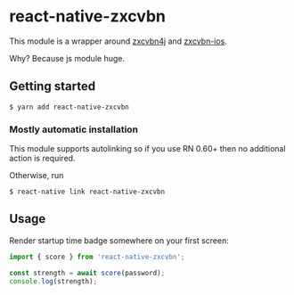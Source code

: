# react-native-zxcvbn

This module is a wrapper around [zxcvbn4j](https://github.com/nulab/zxcvbn4j) and [zxcvbn-ios](https://github.com/dropbox/zxcvbn-ios).

Why? Because js module huge. 

## Getting started

`$ yarn add react-native-zxcvbn`

### Mostly automatic installation

This module supports autolinking so if you use RN 0.60+ then no additional action is required.

Otherwise, run

`$ react-native link react-native-zxcvbn`

## Usage

Render startup time badge somewhere on your first screen:

```jsx
import { score } from 'react-native-zxcvbn';

const strength = await score(password);
console.log(strength);

```
